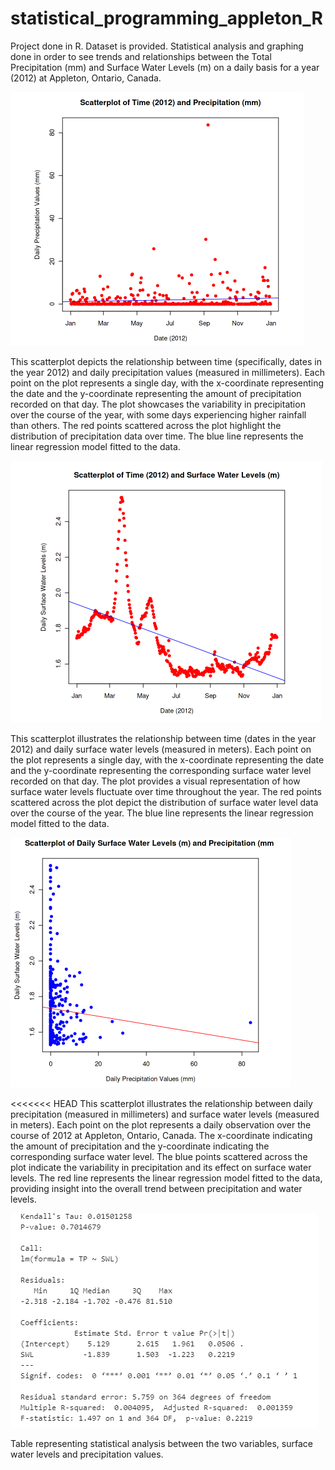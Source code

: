 # statistical_programming_appleton_R
Project done in R. Dataset is provided. Statistical analysis and graphing done in order to see trends and relationships between the Total Precipitation (mm) and Surface Water Levels (m) on a daily basis for a year (2012) at Appleton, Ontario, Canada.

![alt text](https://github.com/sarapkm/statistical_programming_appleton_R/blob/main/graphs/Scatterplot_Date_Vs_Precipitation.PNG?raw=true)

This scatterplot depicts the relationship between time (specifically, dates in the year 2012) and daily precipitation values (measured in millimeters). Each point on the plot represents a single day, with the x-coordinate representing the date and the y-coordinate representing the amount of precipitation recorded on that day. The plot showcases the variability in precipitation over the course of the year, with some days experiencing higher rainfall than others. The red points scattered across the plot highlight the distribution of precipitation data over time. The blue line represents the linear regression model fitted to the data.

![alt text](https://github.com/sarapkm/statistical_programming_appleton_R/blob/main/graphs/Scatterplot_Date_Vs_Surface_Water_Levels.PNG?raw=true)

This scatterplot illustrates the relationship between time (dates in the year 2012) and daily surface water levels (measured in meters). Each point on the plot represents a single day, with the x-coordinate representing the date and the y-coordinate representing the corresponding surface water level recorded on that day. The plot provides a visual representation of how surface water levels fluctuate over time throughout the year. The red points scattered across the plot depict the distribution of surface water level data over the course of the year. The blue line represents the linear regression model fitted to the data.

![alt text](https://github.com/sarapkm/statistical_programming_appleton_R/blob/main/graphs/Scatterplot_Surface_Water_Levels_Vs_Precipitation.PNG?raw=true)

<<<<<<< HEAD
This scatterplot illustrates the relationship between daily precipitation (measured in millimeters) and surface water levels (measured in meters). Each point on the plot represents a daily observation over the course of 2012 at Appleton, Ontario, Canada. The x-coordinate indicating the amount of precipitation and the y-coordinate indicating the corresponding surface water level. The blue points scattered across the plot indicate the variability in precipitation and its effect on surface water levels. The red line represents the linear regression model fitted to the data, providing insight into the overall trend between precipitation and water levels.

![alt text](https://github.com/sarapkm/statistical_programming_appleton_R/blob/main/graphs/Statistics_Table.PNG?raw=true)

Table representing statistical analysis between the two variables, surface water levels and precipitation values. 

